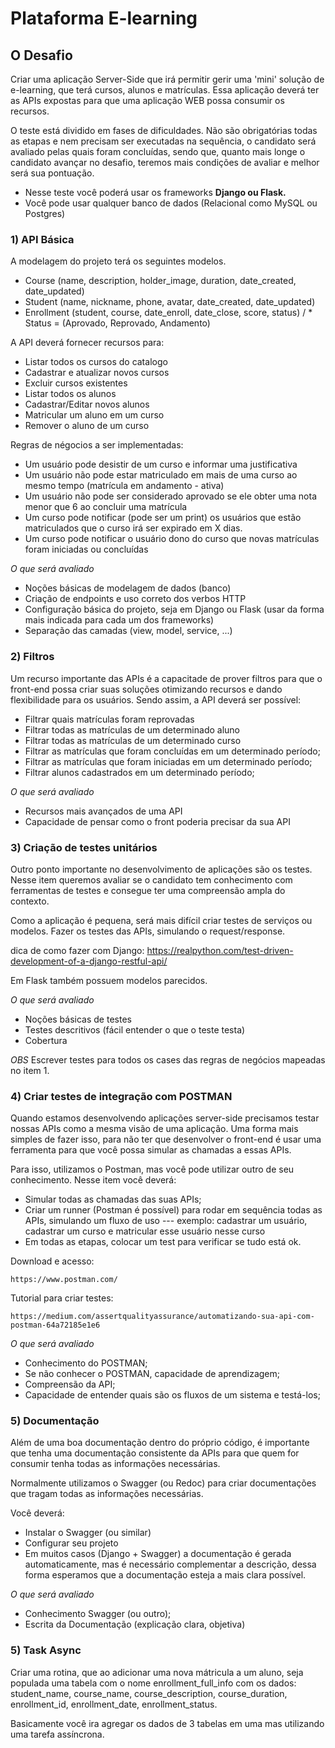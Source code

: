 # Plataforma E-learning

## O Desafio

Criar uma aplicação Server-Side que irá permitir gerir uma 'mini' solução de e-learning, 
que terá cursos, alunos e matrículas. Essa aplicação deverá ter as APIs expostas para que uma aplicação WEB
possa consumir os recursos.

O teste está dividido em fases de dificuldades. Não são obrigatórias todas as etapas e nem precisam ser executadas 
na sequência, o candidato será avaliado pelas quais foram concluídas, sendo que, quanto mais longe o candidato avançar 
no desafio, teremos mais condições de avaliar e melhor será sua pontuação.

- Nesse teste você poderá usar os frameworks **Django ou Flask.**
- Você pode usar qualquer banco de dados (Relacional como MySQL ou Postgres)



### 1) API Básica

A modelagem do projeto terá os seguintes modelos.

- Course (name, description, holder_image, duration, date_created, date_updated)
- Student (name, nickname, phone, avatar, date_created, date_updated)
- Enrollment (student, course, date_enroll, date_close, score, status) / * Status = (Aprovado, Reprovado, Andamento)
  
A API deverá fornecer recursos para:
- Listar todos os cursos do catalogo
- Cadastrar e atualizar novos cursos
- Excluir cursos existentes
- Listar todos os alunos
- Cadastrar/Editar novos alunos
- Matricular um aluno em um curso
- Remover o aluno de um curso

Regras de négocios a ser implementadas:
- Um usuário pode desistir de um curso e informar uma justificativa
- Um usuário não pode estar matriculado em mais de uma curso ao mesmo tempo (matrícula em andamento - ativa)
- Um usuário não pode ser considerado aprovado se ele obter uma nota menor que 6 ao concluir uma matrícula
- Um curso pode notificar (pode ser um print) os usuários que estão matriculados que o curso irá ser expirado em X dias.
- Um curso pode notificar o usuário dono do curso que novas matrículas foram iniciadas ou concluídas

*O que será avaliado*
- Noções básicas de modelagem de dados (banco)
- Criação de endpoints e uso correto dos verbos HTTP
- Configuração básica do projeto, seja em Django ou Flask (usar da forma mais indicada para cada um dos frameworks)
- Separação das camadas (view, model, service, ...)

### 2) Filtros

Um recurso importante das APIs é a capacitade de prover filtros para que o front-end possa criar suas soluções otimizando
recursos e dando flexibilidade para os usuários. Sendo assim, a API deverá ser possível:

- Filtrar quais matrículas foram reprovadas
- Filtrar todas as matrículas de um determinado aluno
- Filtrar todas as matrículas de um determinado curso
- Filtrar as matrículas que foram concluídas em um determinado período;
- Filtrar as matrículas que foram iniciadas em um determinado período;
- Filtrar alunos cadastrados em um determinado período;

*O que será avaliado*
- Recursos mais avançados de uma API
- Capacidade de pensar como o front poderia precisar da sua API

### 3) Criação de testes unitários
    
Outro ponto importante no desenvolvimento de aplicações são os testes. Nesse item queremos avaliar se
o candidato tem conhecimento com ferramentas de testes e consegue ter uma compreensão ampla do contexto.

Como a aplicação é pequena, será mais difícil criar testes de serviços ou modelos. Fazer os testes das APIs,
simulando o request/response.

dica de como fazer com Django:
https://realpython.com/test-driven-development-of-a-django-restful-api/

Em Flask também possuem modelos parecidos.

*O que será avaliado*
- Noções básicas de testes
- Testes descritivos (fácil entender o que o teste testa)
- Cobertura

*OBS*
Escrever testes para todos os cases das regras de negócios mapeadas no item 1.


### 4) Criar testes de integração com POSTMAN

Quando estamos desenvolvendo aplicações server-side precisamos testar nossas APIs como a mesma visão de uma aplicação.
Uma forma mais simples de fazer isso, para não ter que desenvolver o front-end é usar uma ferramenta para que você possa
simular as chamadas a essas APIs.

Para isso, utilizamos o Postman, mas você pode utilizar outro de seu conhecimento. Nesse item você deverá:
- Simular todas as chamadas das suas APIs;
- Criar um runner (Postman é possível) para rodar em sequência todas as APIs, simulando um fluxo de uso
--- exemplo: cadastrar um usuário, cadastrar um curso e matricular esse usuário nesse curso
- Em todas as etapas, colocar um test para verificar se tudo está ok.

Download e acesso:

    https://www.postman.com/

Tutorial para criar testes:

    https://medium.com/assertqualityassurance/automatizando-sua-api-com-postman-64a72185e1e6


*O que será avaliado*
- Conhecimento do POSTMAN;
- Se não conhecer o POSTMAN, capacidade de aprendizagem;
- Compreensão da API;
- Capacidade de entender quais são os fluxos de um sistema e testá-los;


### 5) Documentação

Além de uma boa documentação dentro do próprio código, é importante que tenha uma documentação consistente da APIs para que
quem for consumir tenha todas as informações necessárias.

Normalmente utilizamos o Swagger (ou Redoc) para criar documentações que tragam todas as informações necessárias.

Você deverá:
- Instalar o Swagger (ou similar)
- Configurar seu projeto
- Em muitos casos (Django + Swagger) a documentação é gerada automaticamente, mas é necessário complementar a descrição,
dessa forma esperamos que a documentação esteja a mais clara possível.

*O que será avaliado*
- Conhecimento Swagger (ou outro);
- Escrita da Documentação (explicação clara, objetiva)


### 5) Task Async

Criar uma rotina, que ao adicionar uma nova mátricula a um aluno, seja populada uma tabela com o nome enrollment_full_info com os dados:
student_name, course_name, course_description, course_duration, enrollment_id, enrollment_date, enrollment_status.

Basicamente você ira agregar os dados de 3 tabelas em uma mas utilizando uma tarefa assíncrona.
